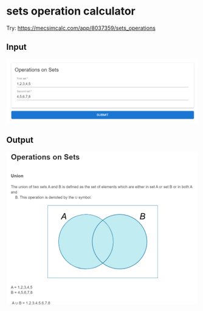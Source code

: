 # sets operation calculator

Try: https://mecsimcalc.com/app/8037359/sets_operations

## Input
<img src="https://raw.githubusercontent.com/exson6969/set_operation_calculator/main/img/input.png"/>

## Output
<img src="https://raw.githubusercontent.com/exson6969/set_operation_calculator/main/img/output_Set.png"/>
